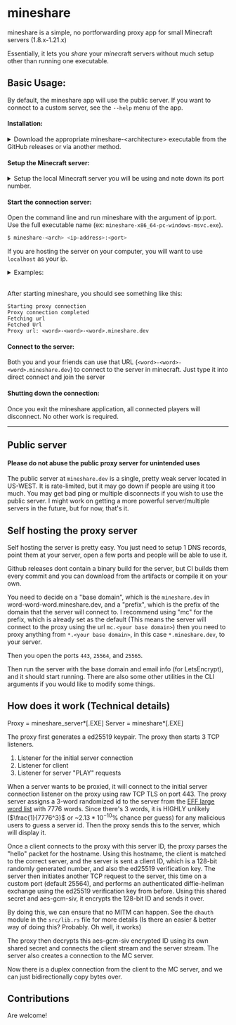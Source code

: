 # mineshare

mineshare is a simple, no portforwarding proxy app for small Minecraft servers (1.8.x-1.21.x)

Essentially, it lets you _share_ your *mine*craft servers without much setup other than running one executable.

## Basic Usage:

By default, the mineshare app will use the public server. If you want to connect to
a custom server, see the `--help` menu of the app.

#### Installation:
<details>
<summary>Download the appropriate mineshare-&ltarchitecture&gt executable
   from the GitHub releases or via another method.</summary>

- If you are on Windows, you will probably want `mineshare-x86_64-pc-windows-msvc.exe` 
  - If you know you're on an ARM cpu, you should go for `mineshare-x86_64-pc-windows-msvc.exe`
- If you are on macOS, you will probably want `mineshare-aarch64-apple-darwin` executable.
  - If you're on _intel_ macOS, you will want `mineshare-x86_64-apple-darwin`
- If you are on linux, you probably know which one to get (They're both built with musl)
</details>


#### Setup the Minecraft server:

<details>
<summary>Setup the local Minecraft server you will be using and note down its port number.</summary>

- This can be your local LAN server, or a full fledged server.
- If you are hosting on LAN, the port will be displayed in the chat
- If you are hosting a full server, the port is likely 25565

</details>

#### Start the connection server:

Open the command line and run mineshare with the argument of ip:port.
   Use the full executable name (ex: `mineshare-x86_64-pc-windows-msvc.exe`).

```BASH
$ mineshare-<arch> <ip-address>:<port>
```
If you are hosting the server on your computer, you will want to use
     `localhost` as your ip.
<details>
<summary> Examples: </summary>
Hosting on your own computer with port 25565:

```BASH
$ mineshare-<arch> localhost:25565
```
<br>
Hosting on another computer that has IP 192.168.1.60 on port 5930:

```BASH
$ mineshare-<arch> 192.168.1.60:5930
```
</details>
<br>


After starting mineshare, you should see something like this:

```
Starting proxy connection
Proxy connection completed
Fetching url
Fetched Url
Proxy url: <word>-<word>-<word>.mineshare.dev
```

#### Connect to the server:

Both you and your friends can use that URL (`<word>-<word>-<word>.mineshare.dev`) to connect to the server in minecraft. Just type it into direct connect and join the server



#### Shutting down the connection:

Once you exit the mineshare application, all connected players will disconnect. No other work is required.


----


## Public server

#### Please do not abuse the public proxy server for unintended uses

The public server at `mineshare.dev` is a single, pretty weak server located in US-WEST.
It is rate-limited, but it may go down if people are using it too much.
You may get bad ping or multiple disconnects if you wish to use the public server.
I might work on getting a more powerful server/multiple servers in the future, but for now, that's it.

## Self hosting the proxy server

Self hosting the server is pretty easy. You just need to setup 1 DNS records, point them at your server,
open a few ports and people will be able to use it.

Github releases dont contain a binary build for the server, but CI builds them every commit and you can download from the
artifacts or compile it on your own.

You need to decide on a "base domain", which is the `mineshare.dev` in word-word-word.mineshare.dev,
and a "prefix", which is the prefix of the domain that the server will connect to. I recommend using "mc" for the prefix,
which is already set as the default (This means the server will connect to the proxy using the url `mc.<your base domain>`)
then you need to proxy anything from `*.<your base domain>`, in this case `*.mineshare.dev`, to your
server.

Then you open the ports `443`, `25564`, and `25565`.

Then run the server with the base domain and email info (for LetsEncrypt), and it should start running.
There are also some other utilities in the CLI arguments if you would like to modify some things.

## How does it work (Technical details)

Proxy = mineshare_server*[.EXE]
Server = mineshare*[.EXE]

The proxy first generates a ed25519 keypair.
The proxy then starts 3 TCP listeners.

1. Listener for the initial server connection
2. Listener for client
3. Listener for server "PLAY" requests

When a server wants to be proxied, it will connect to the initial server connection listener on the proxy
using raw TCP TLS on port 443. The proxy server assigns a 3-word randomized id to the server
from the [EFF large word list](https://www.eff.org/files/2016/07/18/eff_large_wordlist.txt) with 7776 words.
Since there's 3 words, it is HIGHLY unlikely ($\frac{1}{7776^3}$ or ~$`2.13*10^{-10}\%`$ chance per guess) for any malicious users to guess a server id.
Then the proxy sends this to the server, which will display it.

Once a client connects to the proxy with this server ID, the proxy parses the "hello" packet for the hostname.
Using this hostname, the client is matched to the correct server, and the server is sent a client ID,
which is a 128-bit randomly generated number, and also the ed25519 verification key.
The server then initiates another TCP request to the server, this time on a custom port (default 25564), and performs
an authenticated diffie-hellman exchange using the ed25519 verification key from before.
Using this shared secret and aes-gcm-siv, it encrypts the 128-bit ID and sends it over.

By doing this, we can ensure that no MITM can happen. See the `dhauth` module in the `src/lib.rs` file for more details
(Is there an easier & better way of doing this? Probably. Oh well, it works)

The proxy then decrypts this aes-gcm-siv encrypted ID using its own shared secret and connects the client stream and the server stream.
The server also creates a connection to the MC server.

Now there is a duplex connection from the client to the MC server, and we can just bidirectionally copy bytes over.

## Contributions

Are welcome!
